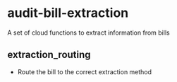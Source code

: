 # audit-bill-extraction

A set of cloud functions to extract information from bills

## extraction_routing

- Route the bill to the correct extraction method
